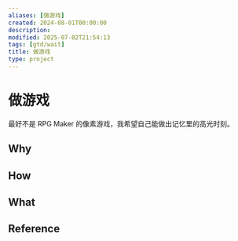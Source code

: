 ```yaml
---
aliases: [做游戏]
created: 2024-08-01T00:00:00
description: 
modified: 2025-07-02T21:54:13
tags: [gtd/wait]
title: 做游戏
type: project
---
```


# 做游戏

最好不是 RPG Maker 的像素游戏，我希望自己能做出记忆里的高光时刻。

## Why

## How

## What

## Reference
